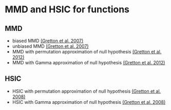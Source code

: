 # MMD and HSIC for functions

## MMD
- biased MMD [(Gretton et al. 2007)](http://www.gatsby.ucl.ac.uk/~gretton/papers/GreBorRasSchSmo07.pdf)
- unbiased MMD [(Gretton et al. 2007)](http://www.gatsby.ucl.ac.uk/~gretton/papers/GreBorRasSchSmo07.pdf)
- MMD with permutation approximation of null hypothesis [(Gretton et al. 2012)](http://www.jmlr.org/papers/volume13/gretton12a/gretton12a.pdf)
- MMD with Gamma approximation of null hypothesis [(Gretton et al. 2012)](http://www.jmlr.org/papers/volume13/gretton12a/gretton12a.pdf)

## HSIC
- HSIC with permutation approximation of null hypothesis [(Gretton et al. 2008)](http://papers.nips.cc/paper/3201-a-kernel-statistical-test-of-independence.pdf)
- HSIC with Gamma approximation of null hypothesis [(Gretton et al. 2008)](http://papers.nips.cc/paper/3201-a-kernel-statistical-test-of-independence.pdf)

